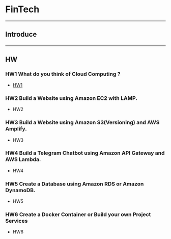 # FinTech
---
## Introduce
###

---
## HW
### HW1 What do you think of Cloud Computing ?
* [HW1](HW/HW1/What_do_you_think_of_Cloud_Computing?.md)
### HW2 Build a Website using Amazon EC2 with LAMP.
* HW2
### HW3 Build a Website using Amazon S3(Versioning) and AWS Amplify.
* HW3
### HW4 Build a Telegram Chatbot using Amazon API Gateway and AWS Lambda.
* HW4
### HW5 Create a Database using Amazon RDS or Amazon DynamoDB.
* HW5
### HW6 Create a Docker Container or Build your own Project Services
* HW6

